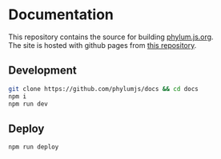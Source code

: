 
# Documentation
This repository contains the source for building [phylum.js.org](https://phylum.js.org).<br>
The site is hosted with github pages from [this repository](https://github.com/phylumjs/phylumjs.github.io).

## Development
```bash
git clone https://github.com/phylumjs/docs && cd docs
npm i
npm run dev
```

## Deploy
```bash
npm run deploy
```
